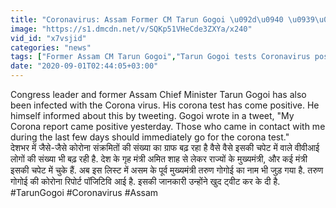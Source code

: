 ```yaml
---
title: "Coronavirus: Assam Former CM Tarun Gogoi \u092d\u0940 \u0939\u0941\u090f \u0938\u0902\u0915\u094d\u0930\u092e\u093f\u0924, \u0939\u094b\u092e \u0906\u0907\u0938\u094b\u0932\u0947\u0936\u0928 \u092e\u0947\u0902 \u0917\u090f \u0935\u0928\u0907\u0902\u0921\u093f\u092f\u093e \u0939\u093f\u0902\u0926\u0940"
image: "https://s1.dmcdn.net/v/SQKp51VHeCde3ZXYa/x240"
vid_id: "x7vsjid"
categories: "news"
tags: ["Former Assam CM Tarun Gogoi","Tarun Gogoi tests Coronavirus positive","Tarun Gogoi Coronavirus positive tests"]
date: "2020-09-01T02:44:05+03:00"
---
```

Congress leader and former Assam Chief Minister Tarun Gogoi has also been infected with the Corona virus. His corona test has come positive. He himself informed about this by tweeting. Gogoi wrote in a tweet, &quot;My Corona report came positive yesterday. Those who came in contact with me during the last few days should immediately go for the corona test.&quot;   <br>देशभर में जैसे-जैसे कोरोना संक्रमितों की संख्या का ग्राफ बढ़ रहा है वैसे वैसे इसकी चपेट में वाले वीवीआई लोगों की संख्या भी बढ़ रही है. देश के गृह मंत्री अमित शाह से लेकर राज्यों के मुख्यमंत्री, और कई मंत्री इसकी चपेट में चुके हैं. अब इस लिस्ट में असम के पूर्व मुख्यमंत्री तरुण गोगोई का नाम भी जुड़ गया है. तरुण गोगोई की कोरोना रिपोर्ट पॉजिटिवि आई है. इसकी जानकारी उन्होंने खुद ट्वीट कर के दी है.    <br>#TarunGogoi #Coronavirus #Assam
